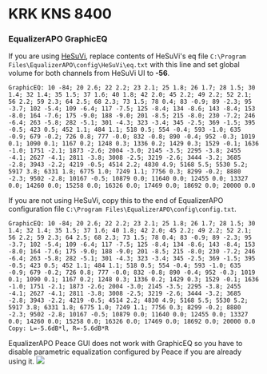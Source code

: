 # KRK KNS 8400
### EqualizerAPO GraphicEQ
If you are using [HeSuVi](https://sourceforge.net/projects/hesuvi/), replace contents of HeSuVi's eq file `C:\Program Files\EqualizerAPO\config\HeSuVi\eq.txt` with this line and set global volume for both channels from HeSuVi UI to **-56**.
```
GraphicEQ: 10 -84; 20 2.6; 22 2.2; 23 2.1; 25 1.8; 26 1.7; 28 1.5; 30 1.4; 32 1.4; 35 1.5; 37 1.6; 40 1.8; 42 2.0; 45 2.2; 49 2.2; 52 2.1; 56 2.2; 59 2.3; 64 2.5; 68 2.3; 73 1.5; 78 0.4; 83 -0.9; 89 -2.3; 95 -3.7; 102 -5.4; 109 -6.4; 117 -7.5; 125 -8.4; 134 -8.6; 143 -8.4; 153 -8.0; 164 -7.6; 175 -9.0; 188 -9.0; 201 -8.5; 215 -8.0; 230 -7.2; 246 -6.4; 263 -5.8; 282 -5.1; 301 -4.3; 323 -3.4; 345 -2.5; 369 -1.5; 395 -0.5; 423 0.5; 452 1.1; 484 1.1; 518 0.5; 554 -0.4; 593 -1.0; 635 -0.9; 679 -0.2; 726 0.8; 777 -0.0; 832 -0.8; 890 -0.4; 952 -0.3; 1019 0.1; 1090 0.1; 1167 0.2; 1248 0.3; 1336 0.2; 1429 0.3; 1529 -0.1; 1636 -1.0; 1751 -2.1; 1873 -2.6; 2004 -3.0; 2145 -3.5; 2295 -3.8; 2455 -4.1; 2627 -4.1; 2811 -3.8; 3008 -2.5; 3219 -2.6; 3444 -3.2; 3685 -2.8; 3943 -2.2; 4219 -0.5; 4514 2.2; 4830 4.9; 5168 5.5; 5530 5.2; 5917 3.8; 6331 1.8; 6775 1.0; 7249 1.1; 7756 0.3; 8299 -0.2; 8880 -2.3; 9502 -2.8; 10167 -0.5; 10879 0.0; 11640 0.0; 12455 0.0; 13327 0.0; 14260 0.0; 15258 0.0; 16326 0.0; 17469 0.0; 18692 0.0; 20000 0.0
```
If you are not using HeSuVi, copy this to the end of EqualizerAPO configuration file `C:\Program Files\EqualizerAPO\config\config.txt`.
```
GraphicEQ: 10 -84; 20 2.6; 22 2.2; 23 2.1; 25 1.8; 26 1.7; 28 1.5; 30 1.4; 32 1.4; 35 1.5; 37 1.6; 40 1.8; 42 2.0; 45 2.2; 49 2.2; 52 2.1; 56 2.2; 59 2.3; 64 2.5; 68 2.3; 73 1.5; 78 0.4; 83 -0.9; 89 -2.3; 95 -3.7; 102 -5.4; 109 -6.4; 117 -7.5; 125 -8.4; 134 -8.6; 143 -8.4; 153 -8.0; 164 -7.6; 175 -9.0; 188 -9.0; 201 -8.5; 215 -8.0; 230 -7.2; 246 -6.4; 263 -5.8; 282 -5.1; 301 -4.3; 323 -3.4; 345 -2.5; 369 -1.5; 395 -0.5; 423 0.5; 452 1.1; 484 1.1; 518 0.5; 554 -0.4; 593 -1.0; 635 -0.9; 679 -0.2; 726 0.8; 777 -0.0; 832 -0.8; 890 -0.4; 952 -0.3; 1019 0.1; 1090 0.1; 1167 0.2; 1248 0.3; 1336 0.2; 1429 0.3; 1529 -0.1; 1636 -1.0; 1751 -2.1; 1873 -2.6; 2004 -3.0; 2145 -3.5; 2295 -3.8; 2455 -4.1; 2627 -4.1; 2811 -3.8; 3008 -2.5; 3219 -2.6; 3444 -3.2; 3685 -2.8; 3943 -2.2; 4219 -0.5; 4514 2.2; 4830 4.9; 5168 5.5; 5530 5.2; 5917 3.8; 6331 1.8; 6775 1.0; 7249 1.1; 7756 0.3; 8299 -0.2; 8880 -2.3; 9502 -2.8; 10167 -0.5; 10879 0.0; 11640 0.0; 12455 0.0; 13327 0.0; 14260 0.0; 15258 0.0; 16326 0.0; 17469 0.0; 18692 0.0; 20000 0.0
Copy: L=-5.6dB*l, R=-5.6dB*R
```
EqualizerAPO Peace GUI does not work with GraphicEQ so you have to disable parametric equalization configured by Peace if you are already using it.
![](https://raw.githubusercontent.com/jaakkopasanen/AutoEq/master/results/Headphone.com/innerfidelity/onear/KRK%20KNS%208400/KRK%20KNS%208400.png)
